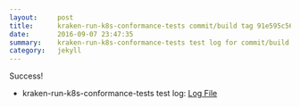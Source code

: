 ```yaml
---
layout:     post
title:      kraken-run-k8s-conformance-tests commit/build tag 91e595c56217efce19eb51afb72a58232ad4135a
date:       2016-09-07 23:47:35
summary:    kraken-run-k8s-conformance-tests test log for commit/build tag 91e595c56217efce19eb51afb72a58232ad4135a.
category:   jekyll
---
```


Success!

- kraken-run-k8s-conformance-tests test log: [Log File](http://s3-us-west-2.amazonaws.com/kraken-e2e-logs/testlet.kubeme.io/conformance/54/build-log.txt)
